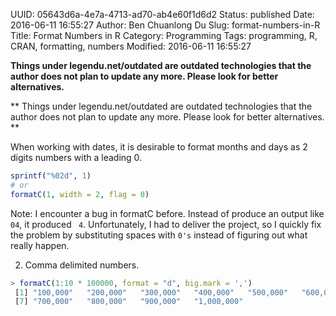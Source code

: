 UUID: 05643d6a-4e7a-4713-ad70-ab4e60f1d6d2
Status: published
Date: 2016-06-11 16:55:27
Author: Ben Chuanlong Du
Slug: format-numbers-in-R
Title: Format Numbers in R
Category: Programming
Tags: programming, R, CRAN, formatting, numbers
Modified: 2016-06-11 16:55:27

**Things under legendu.net/outdated are outdated technologies that the author does not plan to update any more. Please look for better alternatives.**

**
Things under legendu.net/outdated are outdated technologies 
that the author does not plan to update any more. 
Please look for better alternatives.
**

When working with dates, 
it is desirable to format months and days as 2 digits numbers with a leading 0.
```R
sprintf("%02d", 1)
# or 
formatC(1, width = 2, flag = 0)
```
Note: I encounter a bug in formatC before. 
Instead of produce an output like `04`, 
it produced ` 4`. 
Unfortunately, 
I had to deliver the project, 
so I quickly fix the problem by substituting spaces with `0's`
instead of figuring out what really happen.


2. Comma delimited numbers.
```R
> formatC(1:10 * 100000, format = "d", big.mark = ',')
 [1] "100,000"   "200,000"   "300,000"   "400,000"   "500,000"   "600,000"  
 [7] "700,000"   "800,000"   "900,000"   "1,000,000"
```
